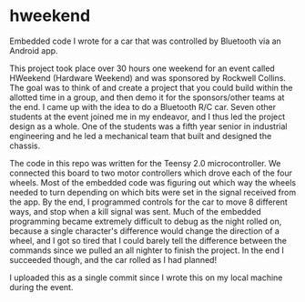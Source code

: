 # hweekend
Embedded code I wrote for a car that was controlled by Bluetooth via an Android app.

This project took place over 30 hours one weekend for an event called HWeekend (Hardware Weekend) and was sponsored by Rockwell Collins. The goal was to think of and create a project that you could build within the allotted time in a group, and then demo it for the sponsors/other teams at the end. I came up with the idea to do a Bluetooth R/C car. Seven other students at the event joined me in my endeavor, and I thus led the project design as a whole. One of the students was a fifth year senior in industrial engineering and he led a mechanical team that built and designed the chassis.

The code in this repo was written for the Teensy 2.0 microcontroller. We connected this board to two motor controllers which drove each of the four wheels. Most of the embedded code was figuring out which way the wheels needed to turn depending on which bits were set in the signal received from the app. By the end, I programmed controls for the car to move 8 different ways, and stop when a kill signal was sent. Much of the embedded programming became extremely difficult to debug as the night rolled on, because a single character's difference would change the direction of a wheel, and I got so tired that I could barely tell the difference between the commands since we pulled an all nighter to finish the project. In the end I succeeded though, and the car rolled as I had planned!

I uploaded this as a single commit since I wrote this on my local machine during the event.
